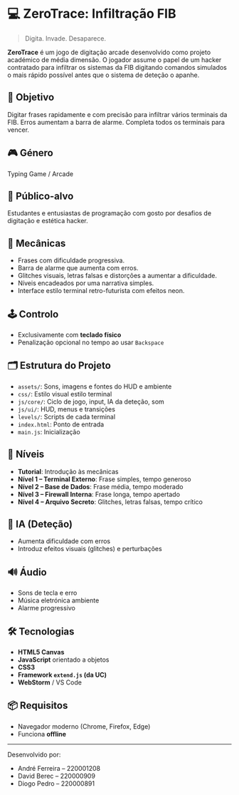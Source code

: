 # 💻 ZeroTrace: Infiltração FIB

> Digita. Invade. Desaparece.

**ZeroTrace** é um jogo de digitação arcade desenvolvido como projeto académico de média dimensão. O jogador assume o papel de um hacker contratado para infiltrar os sistemas da FIB digitando comandos simulados o mais rápido possível antes que o sistema de deteção o apanhe.

## 🎯 Objetivo

Digitar frases rapidamente e com precisão para infiltrar vários terminais da FIB. Erros aumentam a barra de alarme. Completa todos os terminais para vencer.

## 🎮 Género

Typing Game / Arcade

## 👥 Público-alvo

Estudantes e entusiastas de programação com gosto por desafios de digitação e estética hacker.

## 🧩 Mecânicas

- Frases com dificuldade progressiva.
- Barra de alarme que aumenta com erros.
- Glitches visuais, letras falsas e distorções a aumentar a dificuldade.
- Níveis encadeados por uma narrativa simples.
- Interface estilo terminal retro-futurista com efeitos neon.

## 🕹 Controlo

- Exclusivamente com **teclado físico**
- Penalização opcional no tempo ao usar `Backspace`

## 🗂 Estrutura do Projeto

- `assets/`: Sons, imagens e fontes do HUD e ambiente
- `css/`: Estilo visual estilo terminal
- `js/core/`: Ciclo de jogo, input, IA da deteção, som
- `js/ui/`: HUD, menus e transições
- `levels/`: Scripts de cada terminal
- `index.html`: Ponto de entrada
- `main.js`: Inicialização

## 📜 Níveis

- **Tutorial**: Introdução às mecânicas
- **Nível 1 – Terminal Externo**: Frase simples, tempo generoso
- **Nível 2 – Base de Dados**: Frase média, tempo moderado
- **Nível 3 – Firewall Interna**: Frase longa, tempo apertado
- **Nível 4 – Arquivo Secreto**: Glitches, letras falsas, tempo crítico

## 🧠 IA (Deteção)

- Aumenta dificuldade com erros
- Introduz efeitos visuais (glitches) e perturbações

## 🔊 Áudio

- Sons de tecla e erro
- Música eletrónica ambiente
- Alarme progressivo

## 🛠 Tecnologias

- **HTML5 Canvas**
- **JavaScript** orientado a objetos
- **CSS3**
- **Framework `extend.js` (da UC)**
- **WebStorm** / VS Code

## 📦 Requisitos

- Navegador moderno (Chrome, Firefox, Edge)
- Funciona **offline**

---

Desenvolvido por:

- André Ferreira – 220001208  
- David Berec – 220000909  
- Diogo Pedro – 220000891
